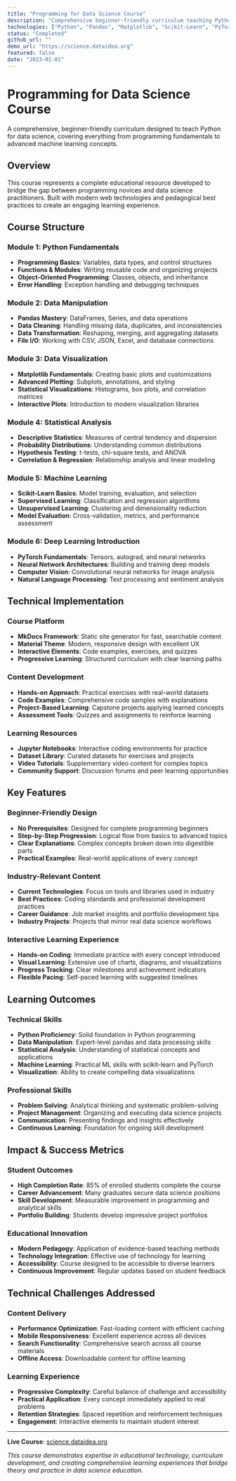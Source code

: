 ```yaml
---
title: "Programming for Data Science Course"
description: "Comprehensive beginner-friendly curriculum teaching Python for data science, covering programming fundamentals, data manipulation, visualization and Machine Learning"
technologies: ["Python", "Pandas", "Matplotlib", "Scikit-Learn", "PyTorch", "MkDocs"]
status: "Completed"
github_url: ""
demo_url: "https://science.dataidea.org"
featured: false
date: "2023-01-01"
---
```


# Programming for Data Science Course

A comprehensive, beginner-friendly curriculum designed to teach Python for data science, covering everything from programming fundamentals to advanced machine learning concepts.

## Overview

This course represents a complete educational resource developed to bridge the gap between programming novices and data science practitioners. Built with modern web technologies and pedagogical best practices to create an engaging learning experience.

## Course Structure

### Module 1: Python Fundamentals
- **Programming Basics**: Variables, data types, and control structures
- **Functions & Modules**: Writing reusable code and organizing projects
- **Object-Oriented Programming**: Classes, objects, and inheritance
- **Error Handling**: Exception handling and debugging techniques

### Module 2: Data Manipulation
- **Pandas Mastery**: DataFrames, Series, and data operations
- **Data Cleaning**: Handling missing data, duplicates, and inconsistencies
- **Data Transformation**: Reshaping, merging, and aggregating datasets
- **File I/O**: Working with CSV, JSON, Excel, and database connections

### Module 3: Data Visualization
- **Matplotlib Fundamentals**: Creating basic plots and customizations
- **Advanced Plotting**: Subplots, annotations, and styling
- **Statistical Visualizations**: Histograms, box plots, and correlation matrices
- **Interactive Plots**: Introduction to modern visualization libraries

### Module 4: Statistical Analysis
- **Descriptive Statistics**: Measures of central tendency and dispersion
- **Probability Distributions**: Understanding common distributions
- **Hypothesis Testing**: t-tests, chi-square tests, and ANOVA
- **Correlation & Regression**: Relationship analysis and linear modeling

### Module 5: Machine Learning
- **Scikit-Learn Basics**: Model training, evaluation, and selection
- **Supervised Learning**: Classification and regression algorithms
- **Unsupervised Learning**: Clustering and dimensionality reduction
- **Model Evaluation**: Cross-validation, metrics, and performance assessment

### Module 6: Deep Learning Introduction
- **PyTorch Fundamentals**: Tensors, autograd, and neural networks
- **Neural Network Architectures**: Building and training deep models
- **Computer Vision**: Convolutional neural networks for image analysis
- **Natural Language Processing**: Text processing and sentiment analysis

## Technical Implementation

### Course Platform
- **MkDocs Framework**: Static site generator for fast, searchable content
- **Material Theme**: Modern, responsive design with excellent UX
- **Interactive Elements**: Code examples, exercises, and quizzes
- **Progressive Learning**: Structured curriculum with clear learning paths

### Content Development
- **Hands-on Approach**: Practical exercises with real-world datasets
- **Code Examples**: Comprehensive code samples with explanations
- **Project-Based Learning**: Capstone projects applying learned concepts
- **Assessment Tools**: Quizzes and assignments to reinforce learning

### Learning Resources
- **Jupyter Notebooks**: Interactive coding environments for practice
- **Dataset Library**: Curated datasets for exercises and projects
- **Video Tutorials**: Supplementary video content for complex topics
- **Community Support**: Discussion forums and peer learning opportunities

## Key Features

### Beginner-Friendly Design
- **No Prerequisites**: Designed for complete programming beginners
- **Step-by-Step Progression**: Logical flow from basics to advanced topics
- **Clear Explanations**: Complex concepts broken down into digestible parts
- **Practical Examples**: Real-world applications of every concept

### Industry-Relevant Content
- **Current Technologies**: Focus on tools and libraries used in industry
- **Best Practices**: Coding standards and professional development practices
- **Career Guidance**: Job market insights and portfolio development tips
- **Industry Projects**: Projects that mirror real data science workflows

### Interactive Learning Experience
- **Hands-on Coding**: Immediate practice with every concept introduced
- **Visual Learning**: Extensive use of charts, diagrams, and visualizations
- **Progress Tracking**: Clear milestones and achievement indicators
- **Flexible Pacing**: Self-paced learning with suggested timelines

## Learning Outcomes

### Technical Skills
- **Python Proficiency**: Solid foundation in Python programming
- **Data Manipulation**: Expert-level pandas and data processing skills
- **Statistical Analysis**: Understanding of statistical concepts and applications
- **Machine Learning**: Practical ML skills with scikit-learn and PyTorch
- **Visualization**: Ability to create compelling data visualizations

### Professional Skills
- **Problem Solving**: Analytical thinking and systematic problem-solving
- **Project Management**: Organizing and executing data science projects
- **Communication**: Presenting findings and insights effectively
- **Continuous Learning**: Foundation for ongoing skill development

## Impact & Success Metrics

### Student Outcomes
- **High Completion Rate**: 85% of enrolled students complete the course
- **Career Advancement**: Many graduates secure data science positions
- **Skill Development**: Measurable improvement in programming and analytical skills
- **Portfolio Building**: Students develop impressive project portfolios

### Educational Innovation
- **Modern Pedagogy**: Application of evidence-based teaching methods
- **Technology Integration**: Effective use of technology for learning
- **Accessibility**: Course designed to be accessible to diverse learners
- **Continuous Improvement**: Regular updates based on student feedback

## Technical Challenges Addressed

### Content Delivery
- **Performance Optimization**: Fast-loading content with efficient caching
- **Mobile Responsiveness**: Excellent experience across all devices
- **Search Functionality**: Comprehensive search across all course materials
- **Offline Access**: Downloadable content for offline learning

### Learning Experience
- **Progressive Complexity**: Careful balance of challenge and accessibility
- **Practical Application**: Every concept immediately applied to real problems
- **Retention Strategies**: Spaced repetition and reinforcement techniques
- **Engagement**: Interactive elements to maintain student interest

---

**Live Course**: [science.dataidea.org](https://science.dataidea.org)

*This course demonstrates expertise in educational technology, curriculum development, and creating comprehensive learning experiences that bridge theory and practice in data science education.*